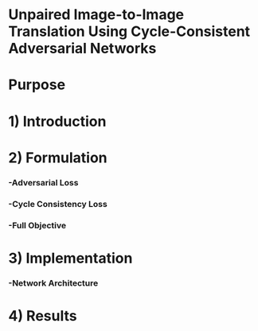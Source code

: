 # Unpaired Image-to-Image Translation Using Cycle-Consistent Adversarial Networks 


# Purpose 


# 1) Introduction  


# 2) Formulation 
### -Adversarial Loss 
### -Cycle Consistency Loss 
### -Full Objective 

# 3) Implementation 
### -Network Architecture 

# 4) Results 

